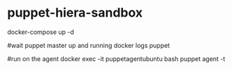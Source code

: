 # puppet-hiera-sandbox
docker-compose up -d

#wait puppet master up and running 
docker logs puppet 

#run on the agent 
docker exec -it puppetagentubuntu bash
puppet agent -t
